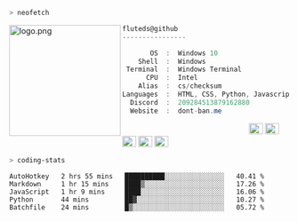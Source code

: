 ```zsh
> neofetch
```

<img align="left" src="https://github.com/fluteds.png" alt="logo.png" width="200"/> 

```csharp
fluteds@github
----------------

       OS  :  Windows 10
    Shell  :  Windows
 Terminal  :  Windows Terminal
      CPU  :  Intel
    Alias  :  cs/checksum
Languages  :  HTML, CSS, Python, Javascript
  Discord  :  209284513879162880
  Website  :  dont-ban.me
```

<p align="left">
  &nbsp; &nbsp; &nbsp; &nbsp; &nbsp;&nbsp; &nbsp; &nbsp; &nbsp; &nbsp;&nbsp; &nbsp; &nbsp; &nbsp; &nbsp; &nbsp; &nbsp; &nbsp; &nbsp; &nbsp; &nbsp;&nbsp; &nbsp; &nbsp; &nbsp; &nbsp;&nbsp; &nbsp; &nbsp; &nbsp; &nbsp;
  <img alt="#474342" src="https://via.placeholder.com/15/ADBAC7/000000?text=+" width="25" height="20" />
  <img alt="#fbedf6" src="https://via.placeholder.com/15/6CB6FF/000000?text=+" width="25" height="20" />
  <img alt="#c9594d" src="https://via.placeholder.com/15/F47067/000000?text=+" width="25" height="20" />
  <img alt="#f8b9b2" src="https://via.placeholder.com/15/DCBDFB/000000?text=+" width="25" height="20" />
  <img alt="#f8b9b2" src="https://via.placeholder.com/15/57ab5a/000000?text=+" width="25" height="20" />
</p>

```zsh
> coding-stats
```

<!--START_SECTION:waka-->
```text
AutoHotkey   2 hrs 55 mins   ██████████░░░░░░░░░░░░░░░   40.41 % 
Markdown     1 hr 15 mins    ████▒░░░░░░░░░░░░░░░░░░░░   17.26 % 
JavaScript   1 hr 9 mins     ████░░░░░░░░░░░░░░░░░░░░░   16.06 % 
Python       44 mins         ██▓░░░░░░░░░░░░░░░░░░░░░░   10.27 % 
Batchfile    24 mins         █▒░░░░░░░░░░░░░░░░░░░░░░░   05.72 % 
```
<!--END_SECTION:waka-->
